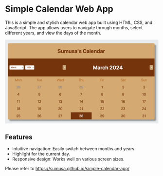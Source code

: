 # Simple Calendar Web App

This is a simple and stylish calendar web app built using HTML, CSS, and JavaScript. The app allows users to navigate through months, select different years, and view the days of the month.

![Simple calendar app](calendar.png)

## Features

- Intuitive navigation: Easily switch between months and years.
- Highlight for the current day.
- Responsive design: Works well on various screen sizes.

Please refer to https://sumusa.github.io/simple-calendar-app/
